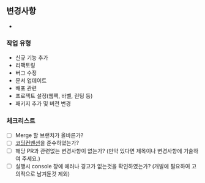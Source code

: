 ## 변경사항

-

### 작업 유형

<!--  작업 유형에 맞는 리스트만 제외하고 지워주시면 됩니다 :) 해당 주석은 지우지 않아도 돼요!-->

- 신규 기능 추가
- 리팩토링
- 버그 수정
- 문서 업데이트
- 배포 관련
- 프로젝트 설정(웹팩, 바벨, 린팅 등)
- 패키지 추가 및 버전 변경

### 체크리스트

- [ ] Merge 할 브랜치가 올바른가?
- [ ] [코딩컨벤션](https://github.com/mash-up-kr/mash-up-recruit-fe/wiki/Coding-Convention)을 준수하였는가?
- [ ] 해당 PR과 관련없는 변경사항이 없는가? (만약 있다면 제목이나 변경사항에 기술하여 주세요.)
- [ ] 실행시 console 창에 에러나 경고가 없는것을 확인하였는가? (개발에 필요하여 고의적으로 남겨둔것 제외)